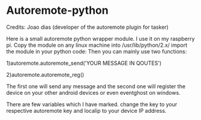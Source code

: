 Autoremote-python
=================


Credits: Joao dias (developer of the autoremote plugin for tasker)

Here is a small autoremote python wrapper module. I use it on my raspberry pi.  Copy the module on any linux machine into /usr/lib/python/2.x/ import the module in your python code: Then you can mainly use two functions:

1)autoremote.autoremote_send('YOUR MESSAGE IN QOUTES') 

2)autoremote.autoremote_reg() 

The first one will send any message and the second one will register the device on your other android devices or even eventghost on windows.


There are few variables which I have marked. change the key to your respective autoremote key and localip to your device IP address.﻿
